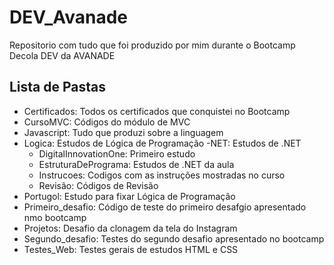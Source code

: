 # DEV_Avanade
Repositorio com tudo que foi produzido por mim durante o Bootcamp Decola DEV da AVANADE

## Lista de Pastas
- Certificados: Todos os certificados que conquistei no Bootcamp
- CursoMVC: Códigos do módulo de MVC
- Javascript: Tudo que produzi sobre a linguagem
- Logica: Estudos de Lógica de Programação
-NET: Estudos de .NET
  - DigitalInnovationOne: Primeiro estudo
  - EstruturaDePrograma: Estudos de .NET da aula
  - Instrucoes: Codigos com as instruções mostradas no curso
  - Revisão: Códigos de Revisão
- Portugol: Estudo para fixar Lógica de Programação
- Primeiro_desafio: Código de teste do primeiro desafgio apresentado nmo bootcamp
- Projetos: Desafio da clonagem da tela do Instagram
- Segundo_desafio: Testes do segundo desafio apresentado no bootcamp
- Testes_Web: Testes gerais de estudos HTML e CSS
